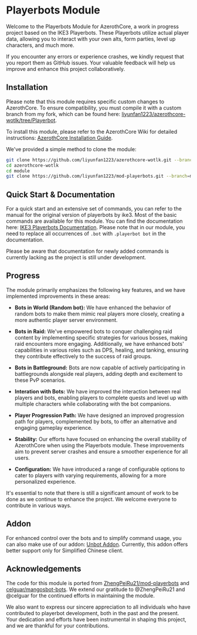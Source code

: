 # Playerbots Module

Welcome to the Playerbots Module for AzerothCore, a work in progress project based on the IKE3 Playerbots. These Playerbots utilize actual player data, allowing you to interact with your own alts, form parties, level up characters, and much more.

If you encounter any errors or experience crashes, we kindly request that you report them as GitHub issues. Your valuable feedback will help us improve and enhance this project collaboratively.

## Installation

Please note that this module requires specific custom changes to AzerothCore. To ensure compatibility, you must compile it with a custom branch from my fork, which can be found here: [liyunfan1223/azerothcore-wotlk/tree/Playerbot](https://github.com/liyunfan1223/azerothcore-wotlk/tree/Playerbot).

To install this module, please refer to the AzerothCore Wiki for detailed instructions: [AzerothCore Installation Guide](https://www.azerothcore.org/wiki/installation).

We've provided a simple method to clone the module:

```bash
git clone https://github.com/liyunfan1223/azerothcore-wotlk.git --branch=Playerbot
cd azerothcore-wotlk
cd module
git clone https://github.com/liyunfan1223/mod-playerbots.git --branch=master
```

## Quick Start & Documentation

For a quick start and an extensive set of commands, you can refer to the manual for the original version of playerbots by ike3. Most of the basic commands are available for this module. You can find the documentation here: [IKE3 Playerbots Documentation](https://ike3.github.io/mangosbot-docs/). Please note that in our module, you need to replace all occurrences of `.bot` with `.playerbot bot` in the documentation.

Please be aware that documentation for newly added commands is currently lacking as the project is still under development. 

## Progress

The module primarily emphasizes the following key features, and we have implemented improvements in these areas:

- **Bots in World (Random bot):** We have enhanced the behavior of random bots to make them mimic real players more closely, creating a more authentic player server environment.

- **Bots in Raid:** We've empowered bots to conquer challenging raid content by implementing specific strategies for various bosses, making raid encounters more engaging. Additionally, we have enhanced bots' capabilities in various roles such as DPS, healing, and tanking, ensuring they contribute effectively to the success of raid groups.

- **Bots in Battleground:** Bots are now capable of actively participating in battlegrounds alongside real players, adding depth and excitement to these PvP scenarios.

- **Interation with Bots:** We have improved the interaction between real players and bots, enabling players to complete quests and level up with multiple characters while collaborating with the bot companions.

- **Player Progression Path:** We have designed an improved progression path for players, complemented by bots, to offer an alternative and engaging gameplay experience.

- **Stability:** Our efforts have focused on enhancing the overall stability of AzerothCore when using the Playerbots module. These improvements aim to prevent server crashes and ensure a smoother experience for all users.

- **Configuration:** We have introduced a range of configurable options to cater to players with varying requirements, allowing for a more personalized experience.

It's essential to note that there is still a significant amount of work to be done as we continue to enhance the project. We welcome everyone to contribute in various ways.

## Addon

For enhanced control over the bots and to simplify command usage, you can also make use of our addon: [Unbot Addon](https://github.com/liyunfan1223/unbot-addon). Currently, this addon offers better support only for Simplified Chinese client.

## Acknowledgements

The code for this module is ported from [ZhengPeiRu21/mod-playerbots](https://github.com/ZhengPeiRu21/mod-playerbots) and [celguar/mangosbot-bots](https://github.com/celguar/mangosbot-bots). We extend our gratitude to @ZhengPeiRu21 and @celguar for the continued efforts in maintaining the module. 

We also want to express our sincere appreciation to all individuals who have contributed to playerbot development, both in the past and the present. Your dedication and efforts have been instrumental in shaping this project, and we are thankful for your contributions.
 

